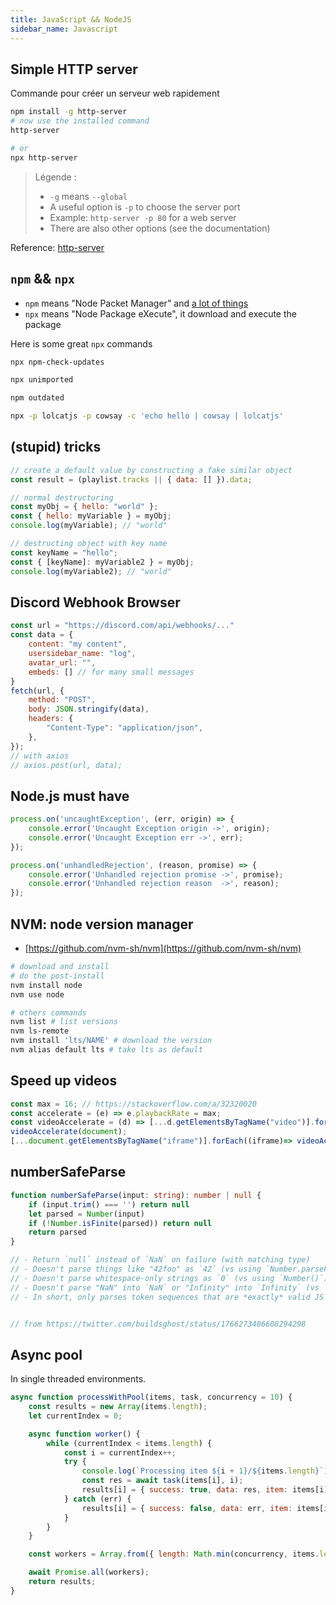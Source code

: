 ```yaml
---
title: JavaScript && NodeJS
sidebar_name: Javascript
---
```


## Simple HTTP server

Commande pour créer un serveur web rapidement

```sh
npm install -g http-server
# now use the installed command
http-server

# or
npx http-server
```

> Légende :
>
> - `-g` means `--global`
> - A useful option is `-p` to choose the server port
> - Example: `http-server -p 80` for a web server
> - There are also other options (see the documentation)

Reference: [http-server](https://www.npmjs.com/package/http-server)

## `npm` && `npx`

- `npm` means "Node Packet Manager" and [a lot of things](https://github.com/npm/npm-expansions)
- `npx` means "Node Package eXecute", it download and execute the package

Here is some great `npx` commands

```sh
npx npm-check-updates

npx unimported

npm outdated
```

```bash
npx -p lolcatjs -p cowsay -c 'echo hello | cowsay | lolcatjs'
```

## (stupid) tricks

```js
// create a default value by constructing a fake similar object
const result = (playlist.tracks || { data: [] }).data;

// normal destructuring
const myObj = { hello: "world" };
const { hello: myVariable } = myObj;
console.log(myVariable); // "world"

// destructing object with key name
const keyName = "hello";
const { [keyName]: myVariable2 } = myObj;
console.log(myVariable2); // "world"
```

## Discord Webhook Browser

```js
const url = "https://discord.com/api/webhooks/..."
const data = {
    content: "my content",
    usersidebar_name: "log",
    avatar_url: "",
    embeds: [] // for many small messages
}
fetch(url, {
    method: "POST",
    body: JSON.stringify(data),
    headers: {
        "Content-Type": "application/json",
    },
});
// with axios
// axios.post(url, data);
```

## Node.js must have

```js
process.on('uncaughtException', (err, origin) => {
    console.error('Uncaught Exception origin ->', origin);
    console.error('Uncaught Exception err ->', err);
});

process.on('unhandledRejection', (reason, promise) => {
    console.error('Unhandled rejection promise ->', promise);
    console.error('Unhandled rejection reason  ->', reason);
});
```

## NVM: node version manager

- [https://github.com/nvm-sh/nvm](https://github.com/nvm-sh/nvm)

```sh
# download and install
# do the post-install
nvm install node
nvm use node

# others commands
nvm list # list versions
nvm ls-remote
nvm install 'lts/NAME' # download the version
nvm alias default lts # take lts as default
```

## Speed up videos

```js
const max = 16; // https://stackoverflow.com/a/32320020
const accelerate = (e) => e.playbackRate = max;
const videoAccelerate = (d) => [...d.getElementsByTagName("video")].forEach(accelerate);
videoAccelerate(document);
[...document.getElementsByTagName("iframe")].forEach((iframe)=> videoAccelerate(iframe.contentWindow.document));
```

## numberSafeParse

```ts
function numberSafeParse(input: string): number | null {
    if (input.trim() === '') return null
    let parsed = Number(input)
    if (!Number.isFinite(parsed)) return null
    return parsed
}

// - Return `null` instead of `NaN` on failure (with matching type)
// - Doesn't parse things like "42foo" as `42` (vs using `Number.parseFloat()`)
// - Doesn't parse whitespace-only strings as `0` (vs using `Number()`)
// - Doesn't parse "NaN" into `NaN` or "Infinity" into `Infinity` (vs `Number()` or `Number.parseFloat()`)
// - In short, only parses token sequences that are *exactly* valid JS numbers


// from https://twitter.com/buildsghost/status/1766273406608294298
```

## Async pool

In single threaded environments.

```js
async function processWithPool(items, task, concurrency = 10) {
    const results = new Array(items.length);
    let currentIndex = 0;

    async function worker() {
        while (currentIndex < items.length) {
            const i = currentIndex++;
            try {
                console.log(`Processing item ${i + 1}/${items.length}`);
                const res = await task(items[i], i);
                results[i] = { success: true, data: res, item: items[i] };
            } catch (err) {
                results[i] = { success: false, data: err, item: items[i] };
            }
        }
    }

    const workers = Array.from({ length: Math.min(concurrency, items.length) }, () => worker());

    await Promise.all(workers);
    return results;
}
```

